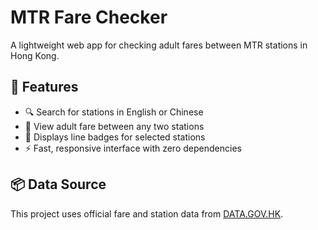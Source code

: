 # MTR Fare Checker

A lightweight web app for checking adult fares between MTR stations in Hong Kong.

## 🚀 Features

- 🔍 Search for stations in English or Chinese
- 🎫 View adult fare between any two stations
- 🧭 Displays line badges for selected stations
- ⚡ Fast, responsive interface with zero dependencies

## 📦 Data Source

This project uses official fare and station data from [DATA.GOV.HK](https://data.gov.hk/en/).